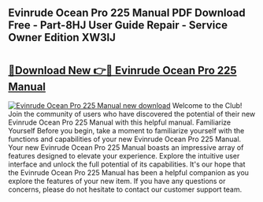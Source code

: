 ## Evinrude Ocean Pro 225 Manual PDF Download Free - Part-8HJ User Guide Repair - Service Owner Edition XW3lJ

# <h2><a href="http://bc73744.oget.top/?id=Evinrude+Ocean+Pro+225+Manual">🔗Download New 👉🔴 Evinrude Ocean Pro 225 Manual</a></h2>

[![Evinrude Ocean Pro 225 Manual new download](https://i.imgur.com/5g1atiW.png)](http://bc73744.oget.top/?id=Evinrude+Ocean+Pro+225+Manual)
Welcome to the Club! Join the community of users who have discovered the potential of their new Evinrude Ocean Pro 225 Manual with this helpful manual. Familiarize Yourself Before you begin, take a moment to familiarize yourself with the functions and capabilities of your new Evinrude Ocean Pro 225 Manual. Your new Evinrude Ocean Pro 225 Manual boasts an impressive array of features designed to elevate your experience. Explore the intuitive user interface and unlock the full potential of its capabilities. It's our hope that the Evinrude Ocean Pro 225 Manual has been a helpful companion as you explore the features of your new item. If you have any questions or concerns, please do not hesitate to contact our customer support team.
